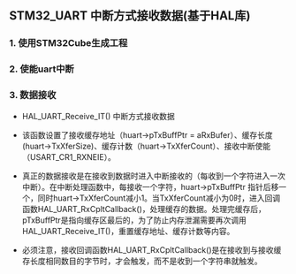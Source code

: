 ## STM32_UART 中断方式接收数据(基于HAL库)

### 1. 使用STM32Cube生成工程


### 2. 使能uart中断


### 3. 数据接收

- HAL_UART_Receive_IT() 中断方式接收数据

- 该函数设置了接收缓存地址（huart->pTxBuffPtr = aRxBufer）、缓存长度(huart->TxXferSize)、缓存计数（huart->TxXferCount）、接收中断使能（USART_CR1_RXNEIE）。

- 真正的数据接收是在接收到数据时进入中断接收的（每收到一个字符进入一次中断）。在中断处理函数中，每接收一个字符，huart->pTxBuffPtr 指针后移一个，同时huart->TxXferCount减小1。当TxXferCount减小为0时，进入回调函数HAL_UART_RxCpltCallback()，处理缓存的数据。处理完缓存后，pTxBuffPtr是指向缓存区最后的，为了防止内存泄漏需要再次调用HAL_UART_Receive_IT()，重置缓存地址、缓存计数等内容。

- 必须注意，接收回调函数HAL_UART_RxCpltCallback()是在接收到与接收缓存长度相同数目的字节时，才会触发，而不是收到一个字符串就触发。
